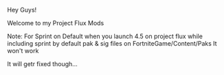 Hey Guys!

Welcome to my Project Flux Mods

Note:
For Sprint on Default
when you launch 4.5 on project flux while including sprint by default pak & sig files on FortniteGame/Content/Paks
It won't work

It will getr fixed though...

